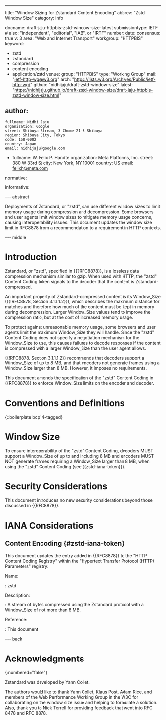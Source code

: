 ---
title: "Window Sizing for Zstandard Content Encoding"
abbrev: "Zstd Window Size"
category: info

docname: draft-jaju-httpbis-zstd-window-size-latest
submissiontype: IETF  # also: "independent", "editorial", "IAB", or "IRTF"
number:
date:
consensus: true
v: 3
area: "Web and Internet Transport"
workgroup: "HTTPBIS"
keyword:
 - zstd
 - zstandard
 - compression
 - content encoding
 - application/zstd
venue:
  group: "HTTPBIS"
  type: "Working Group"
  mail: "ietf-http-wg@w3.org"
  arch: "https://lists.w3.org/Archives/Public/ietf-http-wg/"
  github: "nidhijaju/draft-zstd-window-size"
  latest: "https://nidhijaju.github.io/draft-zstd-window-size/draft-jaju-httpbis-zstd-window-size.html"

author:
 -
    fullname: Nidhi Jaju
    organization: Google
    street: Shibuya Stream, 3 Chome-21-3 Shibuya
    region: Shibuya City, Tokyo
    code: 150-0002
    country: Japan
    email: nidhijaju@google.com
 -
    fullname: W. Felix P. Handte
    organization: Meta Platforms, Inc.
    street: 380 W 33rd St
    city: New York, NY 10001
    country: US
    email: felixh@meta.com

normative:

informative:


--- abstract

Deployments of Zstandard, or "zstd", can use different window sizes to limit
memory usage during compression and decompression. Some browsers and user
agents limit window sizes to mitigate memory usage concerns, causing
interoperability issues. This document updates the window size limit in RFC8878
from a recommendation to a requirement in HTTP contexts.


--- middle

# Introduction

Zstandard, or "zstd", specified in {{?RFC8878}}, is a lossless data compression
mechanism similar to gzip. When used with HTTP, the "zstd" Content Coding
token signals to the decoder that the content is Zstandard-compressed.

An important property of Zstandard-compressed content is its Window_Size
({{!RFC8878, Section 3.1.1.1.2}}), which describes the maximum distance for
matches and therefore how much of the content must be kept in memory during
decompression. Larger Window_Size values tend to improve the compression ratio,
but at the cost of increased memory usage.

To protect against unreasonable memory usage, some browsers and user agents
limit the maximum Window_Size they will handle. Since the "zstd" Content Coding
does not specify a negotiation mechanism for the Window_Size to use, this
causes failures to decode responses if the content is compressed with a larger
Window_Size than the user agent allows.

{{!RFC8878, Section 3.1.1.1.2}} recommends that decoders support a Window_Size
of up to 8 MB, and that encoders not generate frames using a Window_Size larger
than 8 MB. However, it imposes no requirements.

This document amends the specification of the "zstd" Content Coding in
{{RFC8878}} to enforce Window_Size limits on the encoder and decoder.


# Conventions and Definitions

{::boilerplate bcp14-tagged}

# Window Size

To ensure interoperability of the "zstd" Content Coding, decoders MUST support
a Window_Size of up to and including 8 MB and encoders MUST NOT generate frames
requiring a Window_Size larger than 8 MB, when using the "zstd" Content Coding
(see {{zstd-iana-token}}).

# Security Considerations

This document introduces no new security considerations beyond those discussed
in {{RFC8878}}.

# IANA Considerations

## Content Encoding {#zstd-iana-token}

This document updates the entry added in {{RFC8878}} to the "HTTP Content
Coding Registry" within the "Hypertext Transfer Protocol (HTTP) Parameters"
registry:

Name:

: zstd

Description:

: A stream of bytes compressed using the Zstandard protocol with a Window_Size
  of not more than 8 MB.

Reference:

: This document


--- back

# Acknowledgments
{:numbered="false"}

Zstandard was developed by Yann Collet.

The authors would like to thank Yann Collet, Klaus Post, Adam Rice, and members
of the Web Performance Working Group in the W3C for collaborating on the window
size issue and helping to formulate a solution. Also, thank you to Nick Terrell
for providing feedback that went into RFC 8478 and RFC 8878.

